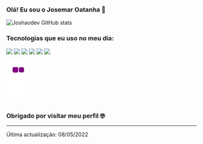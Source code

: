 ### Olá! Eu sou o Josemar Oatanha 👋

![Joshaodev GitHub stats](https://github-readme-stats.vercel.app/api?username=joshaodev&show_icons=true&theme=radical) 

### Tecnologias que eu uso no meu dia:

![](https://img.shields.io/badge/HTML5-E34F26?style=for-the-badge&logo=html5&logoColor=white)
![](https://img.shields.io/badge/CSS3-1572B6?style=for-the-badge&logo=css3&logoColor=white)
![](https://img.shields.io/badge/JavaScript-F7DF1E?style=for-the-badge&logo=javascript&logoColor=black)
![](https://img.shields.io/badge/Node.js-43853D?style=for-the-badge&logo=node.js&logoColor=white)
![](https://img.shields.io/badge/Python-14354C?style=for-the-badge&logo=python&logoColor=white)
![](https://img.shields.io/badge/Django-092E20?style=for-the-badge&logo=django&logoColor=white)

![snake gif](https://github.com/AvidCoder101/AvidCoder101/blob/output/github-contribution-grid-snake.gif)


### Obrigado por visitar meu perfil 🤓 

------

Última actualização: 08/05/2022
